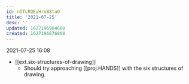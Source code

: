 ```yaml
---
id: nITLRQEyHruB8taO
title: '2021-07-25'
desc: ''
updated: 1627196984600
created: 1627196876808
---
```


2021-07-25 16:08
- [[ext.six-structures-of-drawing]]
  - Should try approaching [[proj.HANDS]] with the six structures of drawing.
  